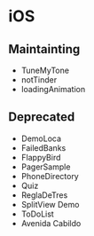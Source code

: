 # iOS

Maintainting
-----------------------
- TuneMyTone
- notTinder
- loadingAnimation

Deprecated
-----------------------
- DemoLoca
- FailedBanks
- FlappyBird
- PagerSample
- PhoneDirectory
- Quiz
- ReglaDeTres 
- SplitView Demo
- ToDoList
- Avenida Cabildo
